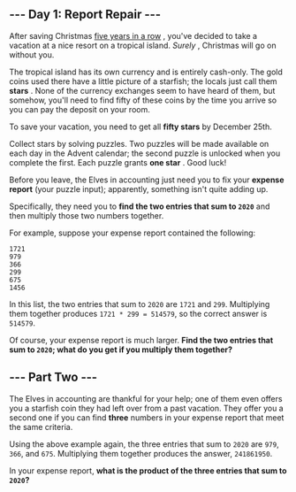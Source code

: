 ## --- Day 1: Report Repair ---
After saving Christmas  [five years in a row](/events) , you've decided to take a vacation at a nice resort on a tropical island.  *Surely* , Christmas will go on without you.

The tropical island has its own currency and is entirely cash-only.  The gold coins used there have a little picture of a starfish; the locals just call them  **stars** . None of the currency exchanges seem to have heard of them, but somehow, you'll need to find fifty of these coins by the time you arrive so you can pay the deposit on your room.

To save your vacation, you need to get all  **fifty stars**  by December 25th.

Collect stars by solving puzzles.  Two puzzles will be made available on each day in the Advent calendar; the second puzzle is unlocked when you complete the first.  Each puzzle grants  **one star** . Good luck!

Before you leave, the Elves in accounting just need you to fix your  **expense report**  (your puzzle input); apparently, something isn't quite adding up.

Specifically, they need you to  **find the two entries that sum to `2020`**  and then multiply those two numbers together.

For example, suppose your expense report contained the following:

```
1721
979
366
299
675
1456
```
In this list, the two entries that sum to `2020` are `1721` and `299`. Multiplying them together produces `1721 * 299 = 514579`, so the correct answer is `514579`.

Of course, your expense report is much larger.  **Find the two entries that sum to `2020`; what do you get if you multiply them together?** 

## --- Part Two ---
The Elves in accounting are thankful for your help; one of them even offers you a starfish coin they had left over from a past vacation. They offer you a second one if you can find  **three**  numbers in your expense report that meet the same criteria.

Using the above example again, the three entries that sum to `2020` are `979`, `366`, and `675`. Multiplying them together produces the answer, `241861950`.

In your expense report,  **what is the product of the three entries that sum to `2020`?** 


